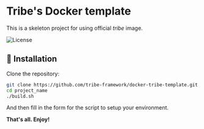 # Tribe's Docker template
This is a skeleton project for using official *tribe* image.

![License](https://img.shields.io/github/license/tribe-framework/docker-tribe-template)

## 🚀 Installation
Clone the repository:
```sh
git clone https://github.com/tribe-framework/docker-tribe-template.git project_name
cd project_name
./build.sh
```
And then fill in the form for the script to setup your environment. 

**That's all. Enjoy!**
